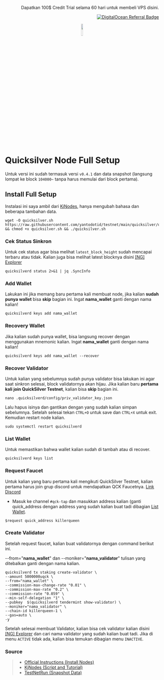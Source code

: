 <p align="right">Dapatkan 100$ Credit Trial selama 60 hari untuk membeli VPS disini.</p>
<p align="right"><a href="https://www.digitalocean.com/?refcode=825d86d58739&utm_campaign=Referral_Invite&utm_medium=Referral_Program&utm_source=badge"><img src="https://web-platforms.sfo2.cdn.digitaloceanspaces.com/WWW/Badge%201.svg" alt="DigitalOcean Referral Badge" /></a></p>

<p align="center" width="100%">
    <img width="10%"  src="https://user-images.githubusercontent.com/50621007/166148846-93575afe-e3ce-4ca5-a3f7-a21e8a8609cb.png">
</p>

# Quicksilver Node Full Setup
  
  Untuk versi ini sudah termasuk versi <code>v0.4.1</code> dan data snapshot (langsung lompat ke block <code>104000~</code> tanpa harus memulai dari block pertama).
  
## Install Full Setup

  Instalasi ini saya ambil dari [KjNodes](https://github.com/kj89/testnet_manuals/blob/main/quicksilver/quicksilver.sh), hanya mengubah bahasa dan beberapa tambahan data.
  
```
wget -O quicksilver.sh https://raw.githubusercontent.com/yantodotid/testnet/main/quicksilver/quicksilver.sh && chmod +x quicksilver.sh && ./quicksilver.sh
```

### Cek Status Sinkron
    
   Untuk cek status agar bisa melihat <code>latest_block_height</code> sudah mencapai terbaru atau tidak. Kalian juga bisa melihat latest blocknya disini [[NG] Explorer](https://quicksilver.explorers.guru/)

   ```
   quicksilverd status 2>&1 | jq .SyncInfo
   ```
    
### Add Wallet
    
   Lakukan ini jika memang baru pertama kali membuat node, jika kalian **sudah punya wallet** bisa **skip** bagian ini. Ingat **nama_wallet** ganti dengan nama kalian!
   
   ```
   quicksilverd keys add nama_wallet
   ```
   
### Recovery Wallet
    
   Jika kalian sudah punya wallet, bisa langsung recover dengan menggunakan mnemonic kalian. Ingat **nama_wallet** ganti dengan nama kalian!
    
   ```
   quicksilverd keys add nama_wallet --recover
   ```
   
### Recover Validator
  
   Untuk kalian yang sebelumnya sudah punya validator bisa lakukan ini agar saat sinkron selesai, block validatornya akan hijau. Jika kalian baru **pertama kali join QuickSilver Testnet**, kalian bisa **skip** bagian ini.
   
   ```
   nano .quicksilverd/config/priv_validator_key.json
   ```
   Lalu hapus isinya dan gantikan dengan yang sudah kalian simpan sebelumnya. Setelah selesai tekan <code>CTRL+O</code> untuk save dan <code>CTRL+X</code> untuk exit. Kemudian restart node kalian.
   
   ```
   sudo systemctl restart quicksilverd
   ```
    
### List Wallet

   Untuk memastikan bahwa wallet kalian sudah di tambah atau di recover.
    
   ```
   quicksilverd keys list
   ```
    
### Request Faucet
    
   Untuk kalian yang baru pertama kali mengikuti QuickSilver Testnet, kalian pertama harus join grup discord untuk mendapatkan QCK Faucetnya. [Link Discord](https://discord.gg/r6YU9yWfgQ)
    
  - Masuk ke channel <code>#qck-tap</code> dan masukkan address kalian (ganti quick_address dengan address yang sudah kalian buat tadi dibagian [List Wallet](https://github.com/yantodotid/testnet/blob/main/quicksilver/README.md#list-wallet).

   ```
   $request quick_address killerqueen
   ```
    
### Create Validator
   
   Setelah request faucet, kalian buat validatornya dengan command berikut ini.
   
   --from="**nama_wallet**" dan --moniker="**nama_validator**" tulisan yang ditebalkan ganti dengan nama kalian.
   
   ```
   quicksilverd tx staking create-validator \
  --amount 5000000uqck \
  --from="nama_wallet" \
  --commission-max-change-rate "0.01" \
  --commission-max-rate "0.2" \
  --commission-rate "0.059" \
  --min-self-delegation "1" \
  --pubkey  $(quicksilverd tendermint show-validator) \
  --moniker="nama_validator" \
  --chain-id killerqueen-1 \
  --gas=auto \
  -y
   ```
    
   Setelah selesai membuat Validator, kalian bisa cek validator kalian disini [[NG] Explorer](https://quicksilver.explorers.guru/validators) dan cari nama validator yang sudah kalian buat tadi. Jika di menu <code>ACTIVE</code> tidak ada, kalian bisa temukan dibagian menu <code>INACTIVE</code>.
    
### Source

<blockquote>
  
  - [Official Instructions (Install Nodes)](https://github.com/ingenuity-build/testnets/blob/main/killerqueen/INSTALL.md)
  - [KjNodes (Script and Tutorial)](https://github.com/kj89/testnet_manuals/tree/main/quicksilver)
  - [TestNetRun (Snapshot Data)](https://snapshot.testnet.run/testnet/quicksilver/)
  
</blockquote>
